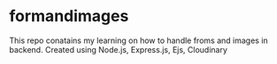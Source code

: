 # formandimages

This repo conatains my learning on how to handle froms and images in backend. Created using Node.js, Express.js, Ejs, Cloudinary
